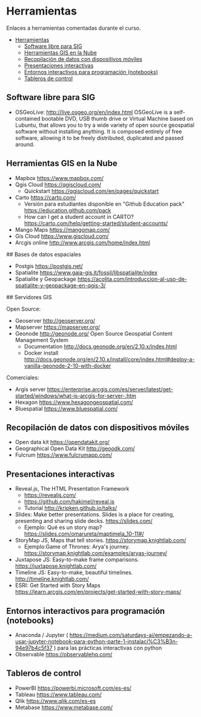 # Herramientas

Enlaces a herramientas comentadas durante el curso.

- [Herramientas](#herramientas)
  - [Software libre para SIG](#software-libre-para-sig)
  - [Herramientas GIS en la Nube](#herramientas-gis-en-la-nube)
  - [Recopilación de datos con dispositivos móviles](#recopilaci%C3%B3n-de-datos-con-dispositivos-m%C3%B3viles)
  - [Presentaciones interactivas](#presentaciones-interactivas)
  - [Entornos interactivos para programación (notebooks)](#entornos-interactivos-para-programaci%C3%B3n-notebooks)
  - [Tableros de control](#tableros-de-control)

## Software libre para SIG

- OSGeoLive: http://live.osgeo.org/en/index.html OSGeoLive is a self-contained bootable DVD, USB thumb drive or Virtual Machine based on Lubuntu, that allows you to try a wide variety of open source geospatial software without installing anything. It is composed entirely of free software, allowing it to be freely distributed, duplicated and passed around.

## Herramientas GIS en la Nube

- Mapbox https://www.mapbox.com/
- Qgis Cloud https://qgiscloud.com/
  - Quickstart https://qgiscloud.com/en/pages/quickstart
- Carto https://carto.com/
  - Versión para estudiantes disponible en "Github Education pack" https://education.github.com/pack
  - How can I get a student account in CARTO? https://carto.com/help/getting-started/student-accounts/
- Mango Maps https://mangomap.com/
- Gis Cloud https://www.giscloud.com/
- Arcgis online http://www.arcgis.com/home/index.html

## Bases de datos espaciales

- Postgis https://postgis.net/
- Spatialite https://www.gaia-gis.it/fossil/libspatialite/index
- Spatialite y Geopackage https://acolita.com/introduccion-al-uso-de-spatialite-y-geopackage-en-qgis-3/

## Servidores GIS

Open Source:

- Geoserver http://geoserver.org/
- Mapserver https://mapserver.org/
- Geonode http://geonode.org/ Open Source Geospatial Content Management System
  - Documentation http://docs.geonode.org/en/2.10.x/index.html
  - Docker install http://docs.geonode.org/en/2.10.x/install/core/index.html#deploy-a-vanilla-geonode-2-10-with-docker

Comerciales:

- Argis server https://enterprise.arcgis.com/es/server/latest/get-started/windows/what-is-arcgis-for-server-.htm
- Hexagon https://www.hexagongeospatial.com/
- Bluespatial https://www.bluespatial.com/

## Recopilación de datos con dispositivos móviles

- Open data kit https://opendatakit.org/
- Geographical Open Data Kit http://geoodk.com/
- Fulcrum https://www.fulcrumapp.com/

## Presentaciones interactivas

- Reveal.js, The HTML Presentation Framework
  - https://revealjs.com/
  - https://github.com/hakimel/reveal.js
  - Tutorial http://kripken.github.io/talks/
- Slides: Make better presentations. Slides is a place for creating, presenting and sharing slide decks.
  https://slides.com/
  - Ejemplo: Qué es un story map? https://slides.com/omarureta/maptimela_10-11#/
- StoryMap JS, Maps that tell stories. https://storymap.knightlab.com/
  - Ejemplo:Game of Thrones: Arya's journey. https://storymap.knightlab.com/examples/aryas-journey/
- Juxtapose JS: Easy-to-make frame comparisons. https://juxtapose.knightlab.com/
- Timeline JS: Easy-to-make, beautiful timelines. http://timeline.knightlab.com/
- ESRI: Get Started with Story Maps https://learn.arcgis.com/en/projects/get-started-with-story-maps/

## Entornos interactivos para programación (notebooks)

- Anaconda / Jupyter ( https://medium.com/saturdays-ai/empezando-a-usar-jupyter-notebook-para-python-parte-1-instalaci%C3%B3n-94e97b4c5f37 ) para las prácticas interactivas con python
- Observable https://observablehq.com/

## Tableros de control

- PowerBI https://powerbi.microsoft.com/es-es/
- Tableau https://www.tableau.com/
- Qlik https://www.qlik.com/es-es
- Metabase https://www.metabase.com/
